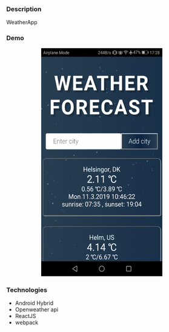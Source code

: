 ### Description
WeatherApp

### Demo

<!-- ![image](./www/img/demo.png) -->
<div style="text-align:center"><img width="320px" height="600px"src ="./www/img/demo.png" /></div>

### Technologies
* Android Hybrid
* Openweather api  
* ReactJS
* webpack

